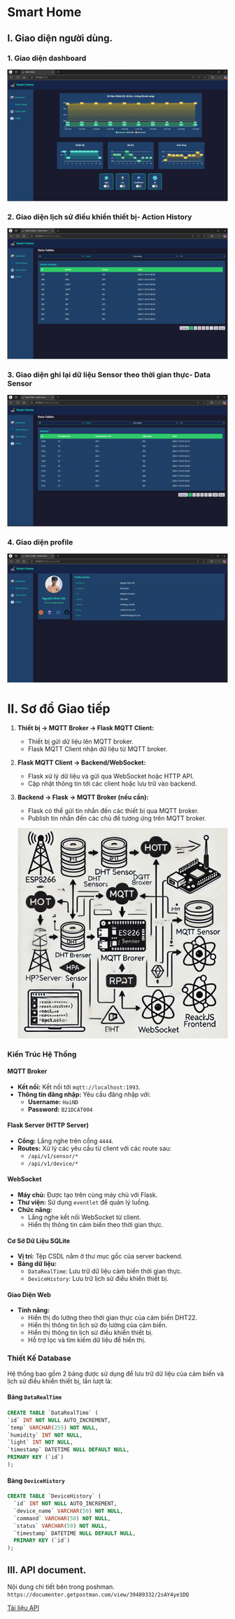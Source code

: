 # Smart Home

## I. Giao diện người dùng.

### 1. Giao diện dashboard

![alt text](https://raw.githubusercontent.com/Haind03/IOT/main/BaoCao/image-3.png)

### 2. Giao diện lịch sử điều khiển thiết bị- Action History

![alt text](https://raw.githubusercontent.com/Haind03/IOT/main/BaoCao/image-4.png)

### 3. Giao diện ghi lại dữ liệu Sensor theo thời gian thực- Data Sensor

![alt text](https://raw.githubusercontent.com/Haind03/IOT/main/BaoCao/image-5.png)

### 4. Giao diện profile

![alt text](https://raw.githubusercontent.com/Haind03/IOT/main/BaoCao/image-6.png)

# II. Sơ đồ Giao tiếp

1. **Thiết bị -> MQTT Broker -> Flask MQTT Client:** 
   - Thiết bị gửi dữ liệu lên MQTT broker.
   - Flask MQTT Client nhận dữ liệu từ MQTT broker.

2. **Flask MQTT Client -> Backend/WebSocket:**
   - Flask xử lý dữ liệu và gửi qua WebSocket hoặc HTTP API.
   - Cập nhật thông tin tới các client hoặc lưu trữ vào backend.

3. **Backend -> Flask -> MQTT Broker (nếu cần):**
   - Flask có thể gửi tin nhắn đến các thiết bị qua MQTT broker.
   - Publish tin nhắn đến các chủ đề tương ứng trên MQTT broker.

    ![alt text](https://raw.githubusercontent.com/Haind03/IOT/main/BaoCao/image-2.png)


### Kiến Trúc Hệ Thống

#### MQTT Broker
- **Kết nối:** Kết nối tới `mqtt://localhost:1993`.
- **Thông tin đăng nhập:** Yêu cầu đăng nhập với:
  - **Username:** `HaiND`
  - **Password:** `B21DCAT004`

#### Flask Server (HTTP Server)
- **Cổng:** Lắng nghe trên cổng `4444`.
- **Routes:** Xử lý các yêu cầu từ client với các route sau:
  - `/api/v1/sensor/*`
  - `/api/v1/device/*`

#### WebSocket
- **Máy chủ:** Được tạo trên cùng máy chủ với Flask.
- **Thư viện:** Sử dụng `eventlet` để quản lý luồng.
- **Chức năng:** 
  - Lắng nghe kết nối WebSocket từ client.
  - Hiển thị thông tin cảm biến theo thời gian thực.

#### Cơ Sở Dữ Liệu SQLite
- **Vị trí:** Tệp CSDL nằm ở thư mục gốc của server backend.
- **Bảng dữ liệu:**
  - `DataRealTime`: Lưu trữ dữ liệu cảm biến thời gian thực.
  - `DeviceHistory`: Lưu trữ lịch sử điều khiển thiết bị.

#### Giao Diện Web
- **Tính năng:**
  - Hiển thị đo lường theo thời gian thực của cảm biến DHT22.
  - Hiển thị thông tin lịch sử đo lường của cảm biến.
  - Hiển thị thông tin lịch sử điều khiển thiết bị.
  - Hỗ trợ lọc và tìm kiếm dữ liệu để hiển thị.


### Thiết Kế Database

Hệ thống bao gồm 2 bảng được sử dụng để lưu trữ dữ liệu của cảm biến và lịch sử điều khiển thiết bị, lần lượt là:

#### Bảng `DataRealTime`

```sql
CREATE TABLE `DataRealTime` (
`id` INT NOT NULL AUTO_INCREMENT,
`temp` VARCHAR(255) NOT NULL,
`humidity` INT NOT NULL,
`light` INT NOT NULL,
`timestamp` DATETIME NULL DEFAULT NULL,
PRIMARY KEY (`id`)
);
```

#### Bảng `DeviceHistory`

```sql
CREATE TABLE `DeviceHistory` (
  `id` INT NOT NULL AUTO_INCREMENT,
  `device_name` VARCHAR(50) NOT NULL,
  `command` VARCHAR(50) NOT NULL,
  `status` VARCHAR(50) NOT NULL,
  `timestamp` DATETIME NULL DEFAULT NULL,
  PRIMARY KEY (`id`)
);
```

## III. API document.

Nội dung chi tiết bên trong poshman.
`https://documenter.getpostman.com/view/39489332/2sAY4ye1DQ
`

[Tài liệu API](https://documenter.getpostman.com/view/39489332/2sAY4ye1DQ)

